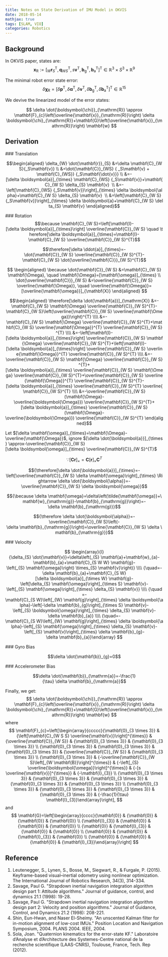 ```yaml
---
title: Notes on State Derivation of IMU Model in OKVIS
date: 2018-05-14 
mathjax: true
tags: [SLAM, VIO]
categories: Robotics
---
```

## Background
In OKVIS paper, states are:
$$
\mathbf{x}_{\mathrm{R}}:=\left[_{W} \mathbf{r}_{S}^{\mathrm{T}}, \mathbf{q}_{W S}^{\mathrm{T}}, s \mathbf{v}^{\mathrm{T}}, \mathbf{b}_{\mathrm{g}}^{\mathrm{T}}, \mathbf{b}_{\mathrm{a}}^{\mathrm{T}}\right]^{\mathrm{T}} \in \mathbb{R}^{3} \times S^{3} \times \mathbb{R}^{9}
$$

The minimal robot error state error:
$$
\delta \boldsymbol{\chi}_{\mathrm{R}}=\left[\delta \mathbf{p}^{\mathrm{T}}, \delta \boldsymbol{\alpha}^{\mathrm{T}}, \delta \mathbf{v}^{\mathrm{T}}, \delta \mathbf{b}_{\mathrm{g}}^{\mathrm{T}}, \delta \mathbf{b}_{\mathrm{a}}^{\mathrm{T}}\right]^{\mathrm{T}} \in \mathbb{R}^{15}
$$

We devive the linearized model of the error states:

$$
\delta \dot{\boldsymbol{\chi}}_{\mathrm{R}} \approx \mathbf{F}_{c}\left(\overline{\mathbf{x}}_{\mathrm{R}}\right) \delta \boldsymbol{\chi}_{\mathrm{R}}+\mathbf{G}\left(\overline{\mathbf{x}}_{\mathrm{R}}\right) \mathbf{w}
$$

## Derivation
### Translation

$$\begin{aligned} \delta_{W} \dot{\mathbf{r}}_{S} &=\delta \mathbf{C}_{WS}{_S\mathbf{v}}
\\ &=\dot{\mathbf{C}}_{WS} { _S\mathbf{v} + \mathbf{C}_{WS}} {_S\mathbf{\dot{v}}}
\\ &=-[\delta \boldsymbol{a}]_{\times} \mathbf{C}_{WS} {_S\mathbf{v}}+\mathbf{C}_{W S} \delta_{S} \mathbf{v} 
\\ &=-\left[\mathbf{C}_{WS} {_S\mathbf{v}}\right]_{\times} \delta \boldsymbol{\alpha}+\mathbf{C}_{W S} \delta_{S} \mathbf{v} 
\\ &=\left[\mathbf{C}_{W S}{_S\mathbf{v}}\right]_{\times} \delta \boldsymbol{a}+\mathbf{C}_{W S} \delta_{S} \mathbf{v} \end{aligned}$$

### Rotation
$$\because \mathbf{C}_{W S}=\left[\mathbf{I}-[\delta \boldsymbol{a}]_{\times}\right] \overline{\mathbf{C}}_{W S} \quad \therefore[\delta \boldsymbol{a}]_{\times}=\mathbf{I}-\mathbf{C}_{W S} \overline{\mathbf{C}}_{W S}^{T}$$

$$\therefore[\delta \ddot{a}]_{\times}=-\dot{\mathbf{C}}_{W S} \overline{\mathbf{C}}_{W S}^{T}-\mathbf{C}_{W S} \dot{\overline{\mathbf{C}}}_{W S}^{T}$$

$$
\begin{aligned} \because \dot{\mathbf{C}}_{W S} &=\mathbf{C}_{W S} \mathbf{\Omega}, \quad \mathbf{\Omega}=[\mathbf{\omega}]_{\times} \\ \dot{\overline{\mathbf{C}}}_{W S} &=\overline{\mathbf{C}}_{W S} \overline{\mathbf{\Omega}}, \quad \overline{\mathbf{\Omega}}=[\overline{\mathbf{\omega}}]_{\mathbf{X}} \end{aligned}
$$

$$\begin{aligned} \therefore[\delta \dot{\mathbf{a}}]_{\mathrm{X}} &=-\mathbf{C}_{W S} \mathbf{\Omega} \overline{\mathbf{C}}_{W S}^{T}-\mathbf{C}_{W S}\left(\overline{\mathbf{C}}_{W S} \overline{\mathbf{\Omega}}\right)^{T}
\\\\ &=-\mathbf{C}_{W S} \mathbf{\Omega} \overline{\mathbf{C}}_{W S}^{T}+\mathbf{C}_{W S} \overline{\mathbf{\Omega}}^{T} \overline{\mathbf{C}}_{W S}^{T}
\\\\ &=-\left[\mathbf{I}-[\delta \boldsymbol{a}]_{\times}\right] \overline{\mathbf{C}}_{W S} \mathbf{\Omega} \overline{\mathbf{C}}_{W S}^{T}+\left[\mathbf{I}-[\delta \boldsymbol{a}]_{\times}\right] \overline{\mathbf{C}}_{W S} \overline{\mathbf{\Omega}}^{T} \overline{\mathbf{C}}_{W S}^{T} \\\\
&=-\overline{\mathbf{C}}_{W S} \mathbf{\Omega} \overline{\mathbf{C}}_{W S}^{T}+[\delta \boldsymbol{a}]_{\times} \overline{\mathbf{C}}_{W S} \mathbf{\Omega} \overline{\mathbf{C}}_{W S}^{T}+\overline{\mathbf{C}}_{W S} \overline{\mathbf{\Omega}}^{T} \overline{\mathbf{C}}_{W S}^{T}-[\delta \boldsymbol{a}]_{\times} \overline{\mathbf{C}}_{W S}^{T} \overline{\mathbf{C}}_{W S}^{T} \\\\
&=-\overline{\mathbf{C}}_{W S}(\mathbf{\Omega}-\overline{\boldsymbol{\Omega}}) \overline{\mathbf{C}}_{W S}^{T}+[\delta \boldsymbol{a}]_{\times} \overline{\mathbf{C}}_{W S}(\mathbf{\Omega}-\overline{\boldsymbol{\Omega}}) \overline{\mathbf{C}}_{W S}^{T} \end{aligned}$$

Let $[\delta \mathbf{\omega}]_{\times}=\mathbf{\Omega}-\overline{\mathbf{\Omega}}$, ignore $[\delta \dot{\boldsymbol{a}}]_{\times} \approx-\overline{\mathbf{C}}_{W S}[\delta \boldsymbol{\omega}]_{\times} \overline{\mathbf{C}}_{W S}^{T}$

$${\because[\mathbf{C r}]_{\times}=\mathbf{C}[\mathbf{r}]_{\times} \mathbf{C}^{T}}$$

$${\therefore[\delta \dot{\boldsymbol{a}}]_{\times}=-\left[\overline{\mathbf{C}}_{W S} \delta \mathbf{\omega}\right]_{\times} \Rightarrow \delta \dot{\boldsymbol{\alpha}}=-\overline{\mathbf{C}}_{W S} \delta \boldsymbol{\omega}}$$

$${\because \delta \mathbf{\omega}=\delta\left(\tilde{\mathbf{\omega}}+\mathbf{w}_{\mathrm{g}}-\mathbf{b}_{\mathrm{g}}\right)=-\delta \mathbf{b}_{\mathrm{g}}}$$

$${\therefore \delta \dot{\boldsymbol{\alpha}}=-\overline{\mathbf{C}}_{W S}\left(-\delta \mathbf{b}_{\mathrm{g}}\right)=\overline{\mathbf{C}}_{W S} \delta \mathbf{b}_{\mathrm{g}}}$$

### Velocity

$$
\begin{array}{l}{\delta_{S} \dot{\mathbf{v}}=\delta\left(_{S} \mathbf{a}+\mathbf{w}_{a}-\mathbf{b}_{a}+\mathbf{C}_{S W W} \mathbf{g}-\left(_{S} \mathbf{\omega}\right) \times_{S} \mathbf{v}\right)} \\\\ {\quad=-\delta \mathbf{b}_{a}+\mathbf{C}_{S W}[\delta \boldsymbol{a}]_{\times W} \mathbf{g}-\left[\delta_{S} \mathbf{\omega}\right]_{\times S} \mathbf{v}-\left[_{S} \mathbf{\omega}\right]_{\times} \delta_{S} \mathbf{v}} \\\\ {\quad=-\mathbf{C}_{S W}\left[_{W} \mathbf{g}\right]_{\times} \delta \boldsymbol{\alpha}-\left[-\delta \mathbf{b}_{g}\right]_{\times S} \mathbf{v}-\left[_{S} \boldsymbol{\omega}\right]_{\times} \delta_{S} \mathbf{v}-\delta \mathbf{b}_{a}} \\\\ {\quad=-\mathbf{C}_{S W}\left[_{W} \mathbf{g}\right]_{\times} \delta \boldsymbol{\alpha}-\left[_{S} \mathbf{\omega}\right]_{\times} \delta_{S} \mathbf{v}-\left[_{S} \mathbf{v}\right]_{\times} \delta \mathbf{b}_{g}-\delta \mathbf{b}_{a}}\end{array}
$$

### Gyro Bias

$$\delta \dot{\mathbf{b}}_{g}=0$$

### Accelerometer Bias

$$\delta \dot{\mathbf{b}}_{\mathrm{a}}=-\frac{1}{\tau} \delta \mathbf{b}_{\mathrm{a}}$$

Finally, we get:
$$
\delta \dot{\boldsymbol{\chi}}_{\mathrm{R}} \approx \mathbf{F}_{c}\left(\overline{\mathbf{x}}_{\mathrm{R}}\right) \delta \boldsymbol{\chi}_{\mathrm{R}}+\mathbf{G}\left(\overline{\mathbf{x}}_{\mathrm{R}}\right) \mathbf{w}
$$
where
$$
\mathbf{F}_{c}=\left[\begin{array}{ccccc}{\mathbf{0}_{3 \times 3}} & {\left[\mathbf{C}_{W S S} \overline{\mathbf{v}}\right]^{\times}} & {\overline{\mathbf{C}}_{W S}} & {\mathbf{0}_{3 \times 3}} & {\mathbf{0}_{3 \times 3}} \\ {\mathbf{0}_{3 \times 3}} & {\mathbf{0}_{3 \times 3}} & {\mathbf{0}_{3 \times 3}} & {\overline{\mathbf{C}}_{W S}} & {\mathbf{0}_{3 \times 3}} \\ {\mathbf{0}_{3 \times 3}} & {-\overline{\mathbf{C}}_{W S}\left[_{W \mathbf{B}}\right]^{\times}} & {-\left[_{S} \overline{\boldsymbol{\omega}}\right]^{\times}} & {-[s \overline{\mathbf{v}}]^{\times}} & {-\mathbf{I}_{3}} \\ {\mathbf{0}_{3 \times 3}} & {\mathbf{0}_{3 \times 3}} & {\mathbf{0}_{3 \times 3}} & {\mathbf{0}_{3 \times 3}} & {\mathbf{0}_{3 \times 3}} \\ {\mathbf{0}_{3 \times 3}} & {\mathbf{0}_{3 \times 3}} & {\mathbf{0}_{3 \times 3}} & {\mathbf{0}_{3 \times 3}} & {-\frac{1}{\tau} \mathbf{I}_{3}}\end{array}\right],
$$
and
$$
\mathbf{G}=\left[\begin{array}{cccc}{\mathbf{0}} & {\mathbf{0}} & {\mathbf{0}} & {\mathbf{0}} \\ {\mathbf{I}_{3}} & {\mathbf{0}} & {\mathbf{0}} & {\mathbf{0}} \\ {\mathbf{0}} & {\mathbf{I}_{3}} & {\mathbf{0}} & {\mathbf{0}} \\ {\mathbf{0}} & {\mathbf{0}} & {\mathbf{I}_{3}} & {\mathbf{0}} \\ {\mathbf{0}} & {\mathbf{0}} & {\mathbf{0}} & {\mathbf{I}_{3}}\end{array}\right]
$$

## Reference
1. Leutenegger, S., Lynen, S., Bosse, M., Siegwart, R., & Furgale, P. (2015). Keyframe-based visual–inertial odometry using nonlinear optimization. The International Journal of Robotics Research, 34(3), 314-334.
2. Savage, Paul G. "Strapdown inertial navigation integration algorithm design part 1: Attitude algorithms." Journal of guidance, control, and dynamics 21.1 (1998): 19-28.
3. Savage, Paul G. "Strapdown inertial navigation integration algorithm design part 2: Velocity and position algorithms." Journal of Guidance, Control, and Dynamics 21.2 (1998): 208-221.
4. Shin, Eun-Hwan, and Naser El-Sheimy. "An unscented Kalman filter for in-motion alignment of low-cost IMUs." Position Location and Navigation Symposium, 2004. PLANS 2004. IEEE, 2004.
5. Sola, Joan. "Quaternion kinematics for the error-state KF." Laboratoire d’Analyse et d’Architecture des Systemes-Centre national de la recherche scientifique (LAAS-CNRS), Toulouse, France, Tech. Rep (2012).

